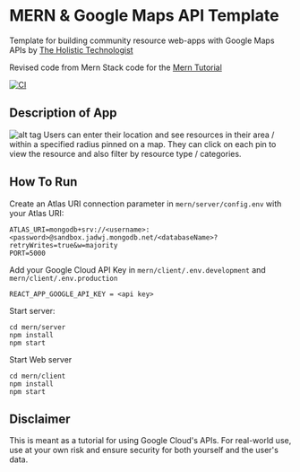 # MERN & Google Maps API Template

Template for building community resource web-apps with Google Maps APIs by [The Holistic Technologist](https://holistictech.io/building-community-resource-web-applications-with-google-maps-api)

Revised code from Mern Stack code for the [Mern Tutorial](https://www.mongodb.com/languages/mern-stack-tutorial)

[![CI](https://github.com/mongodb-developer/mern-stack-example/actions/workflows/main.yaml/badge.svg)](https://github.com/mongodb-developer/mern-stack-example/actions/workflows/main.yaml)

## Description of App
![alt tag](app-gif.gif)
Users can enter their location and see resources in their area / within a specified radius pinned on a map. They can click on each pin to view the resource and also filter by resource type / categories.

## How To Run
Create an Atlas URI connection parameter in `mern/server/config.env` with your Atlas URI:
```
ATLAS_URI=mongodb+srv://<username>:<password>@sandbox.jadwj.mongodb.net/<databaseName>?retryWrites=true&w=majority
PORT=5000
```

Add your Google Cloud API Key in `mern/client/.env.development` and `mern/client/.env.production`
```
REACT_APP_GOOGLE_API_KEY = <api key>
```

Start server:
```
cd mern/server
npm install
npm start
```

Start Web server
```
cd mern/client
npm install
npm start
```

## Disclaimer
This is meant as a tutorial for using Google Cloud's APIs. For real-world use, use at your own risk and ensure security for both yourself and the user's data. 
